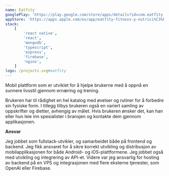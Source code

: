 ```yaml
---
name: Eatfity
googlePlay: 'https://play.google.com/store/apps/details?id=com.eatfity'
appStore: 'https://apps.apple.com/es/app/eatfity-fitness-y-nutrici%C3%B3n/id6450825366'
stack:
    [
        'react native',
        'react',
        'mongodb',
        'typescript',
        'express',
        'firebase',
        'nginx',
    ]
logo: /projects.svg#eatfity
---
```


Mobil plattform som er utviklet for å hjelpe brukerne med å oppnå en sunnere livsstil
gjennom ernæring og trening.

Brukeren har til rådighet en hel katalog med øvelser og rutiner for å forbedre sin
fysiske form. I tillegg tilbys brukeren også en variert samling av oppskrifter og
dietter, avhengig av målet. Hvis brukeren ønsker det, kan han eller hun leie inn
spesialister i bransjen og kontakte dem gjennom applikasjonen.

<b>Ansvar</b>

Jeg jobbet som fullstack-utvikler, og samarbeidet både på frontend og backend. Jeg
fikk ansvaret for å sikre korrekt utvikling og distribusjon av mobilapplikasjonen for
både Android- og iOS-plattformene. Jeg jobbet også med utvikling og integrering av
API-et. Videre var jeg ansvarlig for hosting av backend på en VPS og integrasjonen
med flere eksterne tjenester, som OpenAI eller Firebase.
